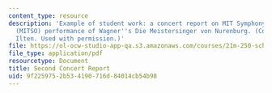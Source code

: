 ```yaml
---
content_type: resource
description: 'Example of student work: a concert report on MIT Symphony Orchestra''s
  (MITSO) performance of Wagner''s Die Meistersinger von Nurenburg. (Courtesy of Philip
  Ilten. Used with permission.)'
file: https://ol-ocw-studio-app-qa.s3.amazonaws.com/courses/21m-250-schubert-to-debussy-fall-2006/9f2259752b534190716d84014cb54b98_report_ilten.pdf
file_type: application/pdf
resourcetype: Document
title: Second Concert Report
uid: 9f225975-2b53-4190-716d-84014cb54b98
---
```

